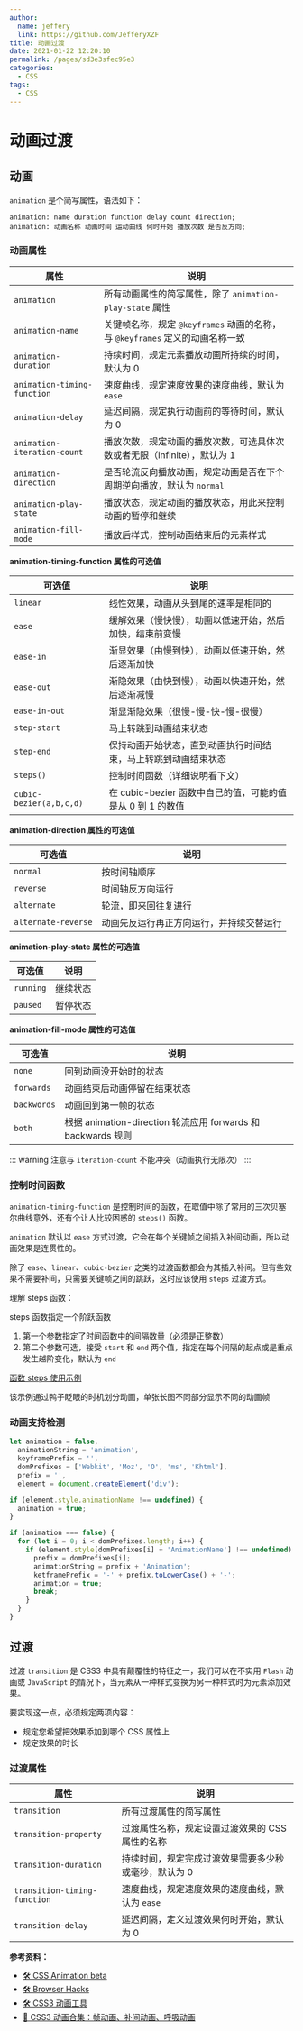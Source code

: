 ```yaml
---
author: 
  name: jeffery
  link: https://github.com/JefferyXZF
title: 动画过渡
date: 2021-01-22 12:20:10
permalink: /pages/sd3e3sfec95e3
categories: 
  - CSS
tags: 
  - CSS
---
```


# 动画过渡

## 动画

`animation` 是个简写属性，语法如下：

```
animation: name duration function delay count direction;
animation: 动画名称 动画时间 运动曲线 何时开始 播放次数 是否反方向;
```

### 动画属性

| 属性                        | 说明                                                         |
| --------------------------- | ------------------------------------------------------------ |
| `animation`                 | 所有动画属性的简写属性，除了 `animation-play-state` 属性     |
| `animation-name`            | 关键帧名称，规定 `@keyframes` 动画的名称，与 `@keyframes` 定义的动画名称一致 |
| `animation-duration`        | 持续时间，规定元素播放动画所持续的时间，默认为 0             |
| `animation-timing-function` | 速度曲线，规定速度效果的速度曲线，默认为 `ease`              |
| `animation-delay`           | 延迟间隔，规定执行动画前的等待时间，默认为 0                 |
| `animation-iteration-count` | 播放次数，规定动画的播放次数，可选具体次数或者无限（infinite），默认为 1 |
| `animation-direction`       | 是否轮流反向播放动画，规定动画是否在下个周期逆向播放，默认为 `normal` |
| `animation-play-state`      | 播放状态，规定动画的播放状态，用此来控制动画的暂停和继续     |
| `animation-fill-mode`       | 播放后样式，控制动画结束后的元素样式                         |

**animation-timing-function 属性的可选值**

| 可选值                  | 说明                                                         |
| ----------------------- | ------------------------------------------------------------ |
| `linear`                | 线性效果，动画从头到尾的速率是相同的                         |
| `ease`                  | 缓解效果（慢快慢），动画以低速开始，然后加快，结束前变慢     |
| `ease-in`               | 渐显效果（由慢到快），动画以低速开始，然后逐渐加快           |
| `ease-out`              | 渐隐效果（由快到慢），动画以快速开始，然后逐渐减慢           |
| `ease-in-out`           | 渐显渐隐效果（很慢-慢-快-慢-很慢）                           |
| `step-start`            | 马上转跳到动画结束状态                                       |
| `step-end`              | 保持动画开始状态，直到动画执行时间结束，马上转跳到动画结束状态 |
| `steps()`               | 控制时间函数（详细说明看下文）                               |
| `cubic-bezier(a,b,c,d)` | 在 cubic-bezier 函数中自己的值，可能的值是从 0 到 1 的数值   |

**animation-direction 属性的可选值**

| 可选值              | 说明                                     |
| ------------------- | ---------------------------------------- |
| `normal`            | 按时间轴顺序                             |
| `reverse`           | 时间轴反方向运行                         |
| `alternate`         | 轮流，即来回往复进行                     |
| `alternate-reverse` | 动画先反运行再正方向运行，并持续交替运行 |

**animation-play-state 属性的可选值**

| 可选值    | 说明     |
| --------- | -------- |
| `running` | 继续状态 |
| `paused`  | 暂停状态 |

**animation-fill-mode 属性的可选值**

| 可选值      | 说明                                                         |
| ----------- | ------------------------------------------------------------ |
| `none`      | 回到动画没开始时的状态                                       |
| `forwards`  | 动画结束后动画停留在结束状态                                 |
| `backwords` | 动画回到第一帧的状态                                         |
| `both`      | 根据 animation-direction 轮流应用 forwards 和 backwards 规则 |

::: warning
注意与 `iteration-count` 不能冲突（动画执行无限次）
:::

### 控制时间函数

`animation-timing-function` 是控制时间的函数，在取值中除了常用的三次贝塞尔曲线意外，还有个让人比较困惑的 `steps()` 函数。

`animation` 默认以 `ease` 方式过渡，它会在每个关键帧之间插入补间动画，所以动画效果是连贯性的。

除了 `ease`、`linear`、`cubic-bezier` 之类的过渡函数都会为其插入补间。但有些效果不需要补间，只需要关键帧之间的跳跃，这时应该使用 `steps` 过渡方式。

理解 steps 函数：

steps 函数指定一个阶跃函数

1. 第一个参数指定了时间函数中的间隔数量（必须是正整数）
2. 第二个参数可选，接受 `start` 和 `end` 两个值，指定在每个间隔的起点或是重点发生越阶变化，默认为 `end`

[函数 steps 使用示例](https://tsejx.github.io/css-guidebook/concept/properties/animation#animation-steps)

该示例通过鸭子眨眼的时机划分动画，单张长图不同部分显示不同的动画帧

### 动画支持检测

```js
let animation = false,
  animationString = 'animation',
  keyframePrefix = '',
  domPrefixes = ['Webkit', 'Moz', 'O', 'ms', 'Khtml'],
  prefix = '',
  element = document.createElement('div');

if (element.style.animationName !== undefined) {
  animation = true;
}

if (animation === false) {
  for (let i = 0; i < domPrefixes.length; i++) {
    if (element.style[domPrefixes[i] + 'AnimationName'] !== undefined) {
      prefix = domPrefixes[i];
      animationString = prefix + 'Animation';
      ketframePrefix = '-' + prefix.toLowerCase() + '-';
      animation = true;
      break;
    }
  }
}
```

## 过渡

过渡 `transition` 是 CSS3 中具有颠覆性的特征之一，我们可以在不实用 `Flash` 动画或 `JavaScript` 的情况下，当元素从一种样式变换为另一种样式时为元素添加效果。

要实现这一点，必须规定两项内容：

- 规定您希望把效果添加到哪个 CSS 属性上
- 规定效果的时长

### 过渡属性

| 属性                         | 说明                                                 |
| ---------------------------- | ---------------------------------------------------- |
| `transition`                 | 所有过渡属性的简写属性                               |
| `transition-property`        | 过渡属性名称，规定设置过渡效果的 CSS 属性的名称      |
| `transition-duration`        | 持续时间，规定完成过渡效果需要多少秒或毫秒，默认为 0 |
| `transition-timing-function` | 速度曲线，规定速度效果的速度曲线，默认为 `ease`      |
| `transition-delay`           | 延迟间隔，定义过渡效果何时开始，默认为 0             |



**参考资料：**

- [🛠 CSS Animation beta](http://cssanimate.com/)
- [🛠 Browser Hacks](http://browserhacks.com/)
- [🛠 CSS3 动画工具](http://www.shouce.ren/example/show/s/6869)
- [📝 CSS3 动画合集：帧动画、补间动画、呼吸动画](https://blog.csdn.net/weixin_42839080/article/details/81546292)